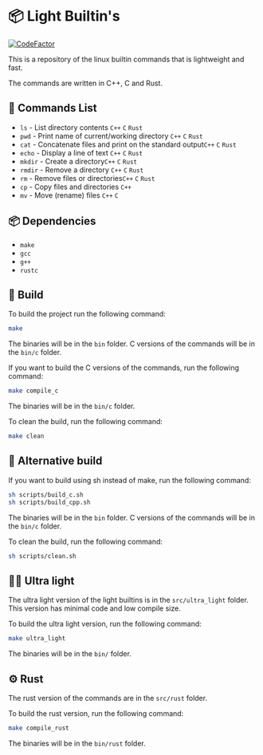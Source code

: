# 📦 Light Builtin's
[![CodeFactor](https://www.codefactor.io/repository/github/awesomelewis2007/light_builtins/badge/master)](https://www.codefactor.io/repository/github/awesomelewis2007/light_builtins/overview/master)

This is a repository of the linux builtin commands that is lightweight and fast.

The commands are written in C++, C and Rust.

## 📝 Commands List
- `ls` - List directory contents `C++` `C` `Rust`
- `pwd` - Print name of current/working directory `C++` `C` `Rust`
- `cat` - Concatenate files and print on the standard output`C++` `C` `Rust`
- `echo` - Display a line of text `C++` `C` `Rust`
- `mkdir` - Create a directory`C++` `C` `Rust`
- `rmdir` - Remove a directory `C++` `C` `Rust`
- `rm` - Remove files or directories`C++` `C` `Rust`
- `cp` - Copy files and directories `C++`
- `mv` - Move (rename) files `C++` `C`

## 📦 Dependencies
- `make`
- `gcc`
- `g++`
- `rustc`

## 🔨 Build

To build the project run the following command:

```bash
make
```
The binaries will be in the `bin` folder. C versions of the commands will be in the `bin/c` folder.

If you want to build the C versions of the commands, run the following command:
```bash
make compile_c
```
The binaries will be in the `bin/c` folder.

To clean the build, run the following command:
```bash
make clean
```

## 🔨 Alternative build
If you want to build using sh instead of make, run the following command:
```bash
sh scripts/build_c.sh
sh scripts/build_cpp.sh
```
The binaries will be in the `bin` folder. C versions of the commands will be in the `bin/c` folder.

To clean the build, run the following command:
```bash
sh scripts/clean.sh
```

## 🏃‍♂️ Ultra light

The ultra light version of the light builtins is in the `src/ultra_light` folder. This version has minimal code and low compile size.

To build the ultra light version, run the following command:
```bash
make ultra_light
```
The binaries will be in the `bin/` folder.

## ⚙️ Rust
The rust version of the commands are in the `src/rust` folder.

To build the rust version, run the following command:
```bash
make compile_rust
```

The binaries will be in the `bin/rust` folder.
